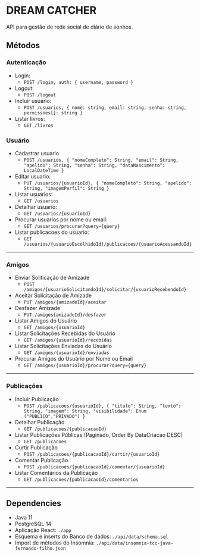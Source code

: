 # DREAM CATCHER

API para gestão de rede social de diário de sonhos.

## Métodos

### Autenticação

- Login:
    - `POST /login, auth: { username, password }`
- Logout:
  - `POST /logout`
- Incluir usuário:
    - `POST /usuarios, { nome: string, email: string, senha: string, permissoes[]: string }`
- Listar livros:
  - `GET /livros`


### Usuário

- Cadastrar usuario
  - `POST /usuarios, {
    "nomeCompleto": String,
    "email": String,
    "apelido": String,
    "senha": String,
    "dataNascimento": LocalDateTime
    } `
- Editar usuario:
  - `PUT /usuarios/{usuarioId}, {
    "nomeCompleto": String,
    "apelido": String,
    "imagemPerfil": String
    }`
- Listar usuarios:
  - `GET /usuarios`
- Detalhar usuario:
  - `GET /usuarios/{usuarioId}`
- Procurar usuarios por nome ou email:
  - `GET /usuarios/procurar?query={query}`
- Listar publicacoes do usuario:
  - `GET /usuarios/{usuarioEscolhidoId}/publicacoes/{usuarioAcessandoId}`

<hr>

### Amigos
- Enviar Soliticação de Amizade
  - `POST /amigos/{usuarioSolicitandoId}/solicitar/{usuarioRecebendoId}`
- Aceitar Solicitação de Amizade
  - `PUT /amigos/{amizadeId}/aceitar`
- Desfazer Amizade
  - `PUT /amigos{amizadeId}/desfazer`
- Listar Amigos do Usuário
  - `GET /amigos/{usuarioId}`
- Listar Solicitações Recebidas do Usuário
  - `GET /amigos/{usuarioId}/recebidas`
- Listar Solicitações Enviadas do Usuário
  - `GET /amigos/{usuarioId}/enviadas`
- Procurar Amigos do Usuário por Nome ou Email
  - `GET /amigos/{usuarioId}/procurar?query={query}`

<hr>

### Publicações
- Incluir Publicação
  - `POST /publicacoes/{usuarioId}, {
    "titulo": String,
    "texto": String,
    "imagem": String,
    "visibilidade": Enum ("PUBLICO","PRIVADO")
    }`
- Detalhar Publicação
  - `GET /publicacoes/{publicacaoId}`
- Listar Publicações Públicas (Paginado, Order By DataCriacao DESC)
  - `GET /publicacoes`
- Curtir Publicação
  - `POST /publicacoes/{publicacaoId}/curtir/{usuarioId}`
- Comentar Publicação
  - `POST /publicacoes/{publicacaoId}/comentar/{usuarioId}`
- Listar Comentários da Publicação
  - `GET /publicacoes/{publicacaoId}/comentarios`

<hr>

## Dependencies

- Java 11
- PostgreSQL 14
- Aplicação React: `./app`
- Esquema e inserts do Banco de dados: `./api/data/schema.sql`
- Import de métodos do Insomnia: `./api/data/insomnia-tcc-java-fernando-filho.json`
